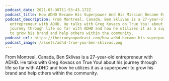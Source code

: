 ```yaml
---
podcast_date: 2021-03-30T11:53:43.172Z
podcast_title: How ADHD Became His Superpower And His Mission Became Empowerment
podcast_description: From Montreal, Canada, Ben Sklivas is a 27-year-old
  entrepreneur with ADHD. He talks with Greg Kovacs on True You! about his
  journey through life so far with ADHD and how he utilizes it as a superpower
  to grow his brand and help others within the community.
podcast_url: https://thetrueyoupodcast.com/how-adhd-became-his-superpower-and-his-mission-became-empowerment/?fbclid=IwAR075CdXPcew9fmifSQ5OVvkRN7ZKAs4IOPju_9rIEJ3kPvGae6nMYjOnuY
podcast_image: /assets/adhd-true-you-ben-sklivas.png
---
```

From Montreal, Canada, Ben Sklivas is a 27-year-old entrepreneur with ADHD. He talks with Greg Kovacs on True You! about his journey through life so far with ADHD and how he utilizes it as a superpower to grow his brand and help others within the community.